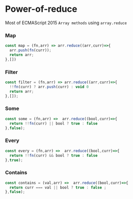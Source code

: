 # Power-of-reduce

Most of ECMAScript 2015 `Array methods` using `array.reduce`

### Map
```js
const map = (fn,arr) => arr.reduce((arr,curr)=>{
  arr.push(fn(curr));
  return arr;
},[])
```

### Filter
```js
const filter = (fn,arr) => arr.reduce((arr,curr)=>{
  !!fn(curr) ? arr.push(curr) : void 0
  return arr;
},[]);
```

### Some
```js
const some = (fn,arr) =>  arr.reduce((bool,curr)=>{
  return !!fn(curr) || bool ? true : false
},false);
```

### Every
```js
const every = (fn,arr) =>  arr.reduce((bool,curr)=>{
  return !!fn(curr) && bool ? true : false
},true);
```

### Contains
```js
const contains = (val,arr) =>  arr.reduce((bool,curr)=>{
  return curr === val || bool ? true : false ;
},false);
```
